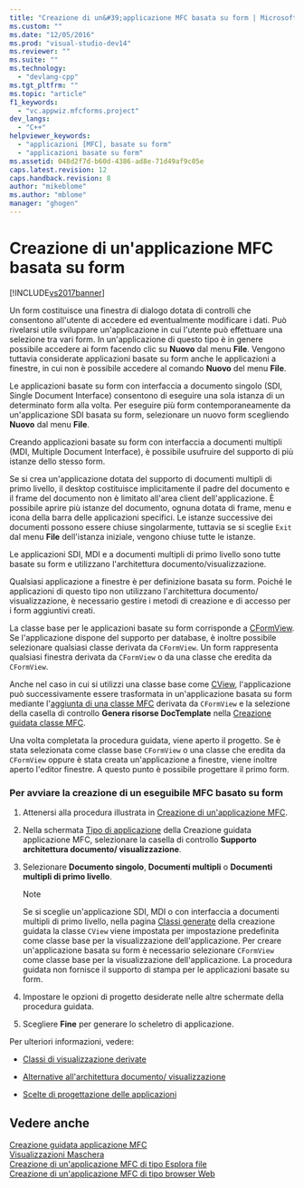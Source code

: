 ```yaml
---
title: "Creazione di un&#39;applicazione MFC basata su form | Microsoft Docs"
ms.custom: ""
ms.date: "12/05/2016"
ms.prod: "visual-studio-dev14"
ms.reviewer: ""
ms.suite: ""
ms.technology: 
  - "devlang-cpp"
ms.tgt_pltfrm: ""
ms.topic: "article"
f1_keywords: 
  - "vc.appwiz.mfcforms.project"
dev_langs: 
  - "C++"
helpviewer_keywords: 
  - "applicazioni [MFC], basate su form"
  - "applicazioni basate su form"
ms.assetid: 048d2f7d-b60d-4386-ad8e-71d49af9c05e
caps.latest.revision: 12
caps.handback.revision: 8
author: "mikeblome"
ms.author: "mblome"
manager: "ghogen"
---
```

# Creazione di un&#39;applicazione MFC basata su form
[!INCLUDE[vs2017banner](../../assembler/inline/includes/vs2017banner.md)]

Un form costituisce una finestra di dialogo dotata di controlli che consentono all'utente di accedere ed eventualmente modificare i dati.  Può rivelarsi utile sviluppare un'applicazione in cui l'utente può effettuare una selezione tra vari form.  In un'applicazione di questo tipo è in genere possibile accedere ai form facendo clic su **Nuovo** dal menu **File**.  Vengono tuttavia considerate applicazioni basate su form anche le applicazioni a finestre, in cui non è possibile accedere al comando **Nuovo** del menu **File**.  
  
 Le applicazioni basate su form con interfaccia a documento singolo \(SDI, Single Document Interface\) consentono di eseguire una sola istanza di un determinato form alla volta.  Per eseguire più form contemporaneamente da un'applicazione SDI basata su form, selezionare un nuovo form scegliendo **Nuovo** dal menu **File**.  
  
 Creando applicazioni basate su form con interfaccia a documenti multipli \(MDI, Multiple Document Interface\), è possibile usufruire del supporto di più istanze dello stesso form.  
  
 Se si crea un'applicazione dotata del supporto di documenti multipli di primo livello, il desktop costituisce implicitamente il padre del documento e il frame del documento non è limitato all'area client dell'applicazione.  È possibile aprire più istanze del documento, ognuna dotata di frame, menu e icona della barra delle applicazioni specifici.  Le istanze successive dei documenti possono essere chiuse singolarmente, tuttavia se si sceglie `Exit` dal menu **File** dell'istanza iniziale, vengono chiuse tutte le istanze.  
  
 Le applicazioni SDI, MDI e a documenti multipli di primo livello sono tutte basate su form e utilizzano l'architettura documento\/visualizzazione.  
  
 Qualsiasi applicazione a finestre è per definizione basata su form.  Poiché le applicazioni di questo tipo non utilizzano l'architettura documento\/ visualizzazione, è necessario gestire i metodi di creazione e di accesso per i form aggiuntivi creati.  
  
 La classe base per le applicazioni basate su form corrisponde a [CFormView](../../mfc/reference/cformview-class.md).  Se l'applicazione dispone del supporto per database, è inoltre possibile selezionare qualsiasi classe derivata da `CFormView`.  Un form rappresenta qualsiasi finestra derivata da `CFormView` o da una classe che eredita da `CFormView`.  
  
 Anche nel caso in cui si utilizzi una classe base come [CView](../../mfc/reference/cview-class.md), l'applicazione può successivamente essere trasformata in un'applicazione basata su form mediante l'[aggiunta di una classe MFC](../../mfc/reference/adding-an-mfc-class.md) derivata da `CFormView` e la selezione della casella di controllo **Genera risorse DocTemplate** nella [Creazione guidata classe MFC](../../mfc/reference/document-template-strings-mfc-add-class-wizard.md).  
  
 Una volta completata la procedura guidata, viene aperto il progetto. Se è stata selezionata come classe base `CFormView` o una classe che eredita da `CFormView` oppure è stata creata un'applicazione a finestre, viene inoltre aperto l'editor finestre.  A questo punto è possibile progettare il primo form.  
  
### Per avviare la creazione di un eseguibile MFC basato su form  
  
1.  Attenersi alla procedura illustrata in [Creazione di un'applicazione MFC](../../mfc/reference/creating-an-mfc-application.md).  
  
2.  Nella schermata [Tipo di applicazione](../../mfc/reference/application-type-mfc-application-wizard.md) della Creazione guidata applicazione MFC, selezionare la casella di controllo **Supporto architettura documento\/ visualizzazione**.  
  
3.  Selezionare **Documento singolo**, **Documenti multipli** o **Documenti multipli di primo livello**.  
  
    > [!NOTE]
    >  Se si sceglie un'applicazione SDI, MDI o con interfaccia a documenti multipli di primo livello, nella pagina [Classi generate](../../mfc/reference/generated-classes-mfc-application-wizard.md) della creazione guidata la classe `CView` viene impostata per impostazione predefinita come classe base per la visualizzazione dell'applicazione.  Per creare un'applicazione basata su form è necessario selezionare `CFormView` come classe base per la visualizzazione dell'applicazione.  La procedura guidata non fornisce il supporto di stampa per le applicazioni basate su form.  
  
4.  Impostare le opzioni di progetto desiderate nelle altre schermate della procedura guidata.  
  
5.  Scegliere **Fine** per generare lo scheletro di applicazione.  
  
 Per ulteriori informazioni, vedere:  
  
-   [Classi di visualizzazione derivate](../../mfc/derived-view-classes-available-in-mfc.md)  
  
-   [Alternative all'architettura documento\/ visualizzazione](../../mfc/alternatives-to-the-document-view-architecture.md)  
  
-   [Scelte di progettazione delle applicazioni](../../mfc/application-design-choices.md)  
  
## Vedere anche  
 [Creazione guidata applicazione MFC](../../mfc/reference/mfc-application-wizard.md)   
 [Visualizzazioni Maschera](../../mfc/form-views-mfc.md)   
 [Creazione di un'applicazione MFC di tipo Esplora file](../../mfc/reference/creating-a-file-explorer-style-mfc-application.md)   
 [Creazione di un'applicazione MFC di tipo browser Web](../../mfc/reference/creating-a-web-browser-style-mfc-application.md)